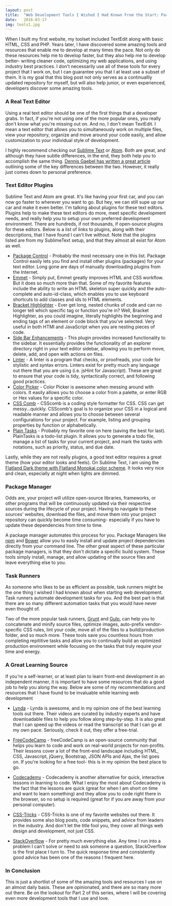 ```yaml
---
layout: post
title:  "Web Development Tools I Wished I Had Known From the Start: Part 1"
date:   2016-03-17
img: tools1.jpg
---
```


When I built my first website, my toolset included TextEdit along with basic HTML, CSS and PHP. Years later, I have discovered some amazing tools and resources that enable me to develop at many times the pace. Not only do these resources help me to develop faster, but they also help me to develop better- writing cleaner code, optimizing my web applications, and using industry best practices. I don't necessarily use all of these tools for every project that I work on, but I can guarantee you that I at least use a subset of them. It is my goal that this blog post not only serves as a continuallly updated repository for myself, but will also help junior, or even experienced, developers discover some amazing tools.

### A Real Text Editor

Using a real text editor should be one of the first things that a developer grabs. In fact, if you're not using one of the more popular ones, you really don't know what you're missing out on. And no, I don't mean TextEdit. I mean a text editor that allows you to simultaneously work on multiple files, view your repository, organize and move around your code easily, and allow customization to your individual style of development.

I highly recommend checking out [Sublime Text](https://www.sublimetext.com/) or [Atom](https://atom.io/). Both are great, and although they have subtle differences, in the end, they both help you to accomplish the same thing. [Dennis Gaebel has written a great article](https://web-design-weekly.com/2015/07/30/atom-vs-sublime/) outlining some of the key differences between the two. However, it really just comes down to personal preference.

### Text Editor Plugins

Sublime Text and Atom are great. It's like having your first car, and you can now go faster to wherever you want to go. But hey, we can still supe up our car and make it even better. I'm talking about plugins for these text editors. Plugins help to make these text editors do more, meet specific development needs, and really help you to setup your own preferred development environment. There are hundreds, if not thousands, if open-source plugins for these editors. Below is a list of links to plugins, along with their descriptions, that I have found I can't live without. Note that the plugins listed are from my SublimeText setup, and that they almost all exist for Atom as well.

* [Package Control](https://packagecontrol.io/) - Probably the most necessary one in this list. Package Control easily lets you find and install other plugins (packages) for your text editor. Long gone are days of manually downloading plugins from the Internet. 
* [Emmet](http://emmet.io/) - Simply put, Emmet greatly improves HTML and CSS workflow. But it does so much more than that. Some of my favorite features include the ability to write an HTML skeleton super quickly and the auto-complete and auto-id-class, which enables you to use keyboard shortcuts to add classes and ids to HTML elements.
* [Bracket Highlighter](https://github.com/facelessuser/BracketHighlighter) - Ever get long, nested chunks of code and can no longer tell which specific tag or function you're in? Well, Bracket Highlighter, as you could imagine, literally highlights the beginning and ending tags of an element or code block that you've selected. Very useful in both HTMl and JavaScript when you are nesting pieces of code.
* [Side Bar Enhancements](https://github.com/titoBouzout/SideBarEnhancements) - This plugin provides increased functionality to the sidebar. It essentially provides the functionality of an explorer directory right in your text editor sidebar, allowing you to perform move, delete, add, and open with actions on files.
* [Linter](http://www.sublimelinter.com/en/latest/) - A linter is a program that checks, or proofreads, your code for stylistic and syntax errors. Linters exist for pretty much any language out there that you are using (i.e. jsHint for Javascript). These are great to ensure that your code is tidy, syntactically correct, and following good practices.
* [Color Picker](https://weslly.github.io/ColorPicker/) - Color Picker is awesome when messing around with colors. It easily allows you to choose a color from a palette, or enter RGB or Hex values for a specific color.
* [CSS Comb](https://github.com/csscomb/sublime-csscomb) - CSScomb is a coding style formatter for CSS. CSS can get messy...quickly. CSScomb's goal is to organize your CSS in a logical and readable manner and allows you to choose between several configurations for your project. For example, listing and grouping properties by function or alphabetically.
* [Plain Tasks](https://github.com/aziz/PlainTasks) - Probably my favorite one on here (saving the best for last). PlainTasks is a todo-list plugin. It allows you to generate a todo file, manage a list of tasks for your current project, and mark the tasks with notations, such as priority, status, and due date.

Lastly, while they are not really plugins, a good text editor requires a great theme (how your editor looks and feels). On Sublime Text, I am using the [Flatland Dark theme with Flatland Monokai color scheme](https://github.com/thinkpixellab/flatland). It looks very nice and clean, especially at night when lights are dimmed.

### Package Manager

Odds are, your project will utilize open-source libraries, frameworks, or other programs that will be continuously updated via their respective sources during the lifecycle of your project. Having to navigate to these sources' websites, download the files, and move them into your project repository can quickly become time consuming- especially if you have to update these dependencies from time to time.

A package manager automates this process for you. Package Managers like [npm](https://www.npmjs.com/) and [Bower](http://bower.io/) allow you to easily install and update project dependencies directly from your command line. The other great aspect of these particular package managers, is that they don't dictate a specific build system. These tools simply install, manage, and allow updating of the source files and leave everything else to you.

### Task Runners

As someone who likes to be as efficient as possible, task runners might be the one thing I wished I had known about when starting web development. Task runners automate development tasks for you. And the best part is that there are so many different automation tasks that you would have never even thought of.

Two of the more popular task runners, [Grunt](http://gruntjs.com/) and [Gulp](http://gulpjs.com/), can help you to concatenate and minify source files, optimize images, auto-prefix vendor-specific CSS rules, lint your code, move all of the files to a build/production folder, and so much more. These tools save you countless hours from completing repititive tasks and allow you to continually build an optimized production environment while focusing on the tasks that truly require your time and energy.

### A Great Learning Source

If you're a self-learner, or at least plan to learn front-end development in an independent manner, it is important to have some resources that do a good job to help you along the way. Below are some of my recommendations and resources that I have found to be invaluable while learning web development

* [Lynda](http://lynda.com/) - Lynda is awesome, and in my opinion one of the best learning tools out there. Their videos are curated by industry experts and have downloadable files to help you follow along step-by-step. It is also great that I can speed up the videos or read the transcript so that I can go at my own pace. Seriously, check it out, they offer a free-trial.

* [FreeCodeCamp](https://www.freecodecamp.com/) - freeCodeCamp is an open-source community that helps you learn to code and work on real-world projects for non-profits. Their lessons cover a lot of the front-end landscape including HTML, CSS, Javascript, jQuery, Bootstrap, JSON APIs and Ajax, the list goes on. If you're looking for a free tool- this is in my opinion the best place to go.

* [Codecademy](https://www.codecademy.com/) - Codecademy is another alternative for quick, interactive lessons in learning to code. What I enjoy the most about Codecademy is the fact that the lessons are quick (great for when I am short on time and want to learn something) and they allow you to code right there in the browser, so no setup is required (great for if you are away from your personal computer).

* [CSS-Tricks](https://css-tricks.com/) - CSS-Tricks is one of my favorite websites out there. It provides some also blog posts, code snippets, and advice from leaders in the industry. And don't let the title fool you, they cover all things web design and development, not just CSS.

* [StackOverflow](http://stackoverflow.com/) - For pretty much everything else. Any time I run into a problem I can't solve or need to ask someone a question, StackOverflow is the first place I turn to. The quick response time and consistently good advice has been one of the reasons I frequent here.

### In Conclusion

This is just a shortlist of some of the amazing tools and resources I use on an almost daily basis. These are opinionated, and there are so many more out there. Be on the lookout for Part 2 of this series, where I will be covering even more development tools that I use and love.